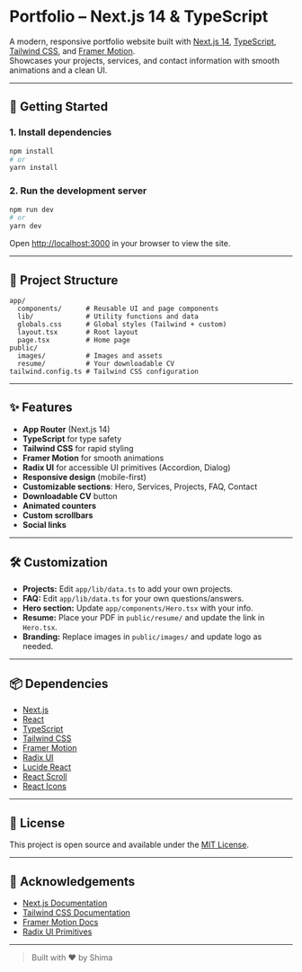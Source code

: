 # Portfolio – Next.js 14 & TypeScript

A modern, responsive portfolio website built with [Next.js 14](https://nextjs.org/), [TypeScript](https://www.typescriptlang.org/), [Tailwind CSS](https://tailwindcss.com/), and [Framer Motion](https://www.framer.com/motion/).  
Showcases your projects, services, and contact information with smooth animations and a clean UI.

---

## 🚀 Getting Started

### 1. Install dependencies

```bash
npm install
# or
yarn install
```

### 2. Run the development server

```bash
npm run dev
# or
yarn dev
```

Open [http://localhost:3000](http://localhost:3000) in your browser to view the site.

---

## 📁 Project Structure

```
app/
  components/      # Reusable UI and page components
  lib/             # Utility functions and data
  globals.css      # Global styles (Tailwind + custom)
  layout.tsx       # Root layout
  page.tsx         # Home page
public/
  images/          # Images and assets
  resume/          # Your downloadable CV
tailwind.config.ts # Tailwind CSS configuration
```

---

## ✨ Features

- **App Router** (Next.js 14)
- **TypeScript** for type safety
- **Tailwind CSS** for rapid styling
- **Framer Motion** for smooth animations
- **Radix UI** for accessible UI primitives (Accordion, Dialog)
- **Responsive design** (mobile-first)
- **Customizable sections**: Hero, Services, Projects, FAQ, Contact
- **Downloadable CV** button
- **Animated counters**
- **Custom scrollbars**
- **Social links**

---

## 🛠️ Customization

- **Projects:** Edit `app/lib/data.ts` to add your own projects.
- **FAQ:** Edit `app/lib/data.ts` for your own questions/answers.
- **Hero section:** Update `app/components/Hero.tsx` with your info.
- **Resume:** Place your PDF in `public/resume/` and update the link in `Hero.tsx`.
- **Branding:** Replace images in `public/images/` and update logo as needed.

---

## 📦 Dependencies

- [Next.js](https://nextjs.org/)
- [React](https://react.dev/)
- [TypeScript](https://www.typescriptlang.org/)
- [Tailwind CSS](https://tailwindcss.com/)
- [Framer Motion](https://www.framer.com/motion/)
- [Radix UI](https://www.radix-ui.com/)
- [Lucide React](https://lucide.dev/)
- [React Scroll](https://www.npmjs.com/package/react-scroll)
- [React Icons](https://react-icons.github.io/react-icons/)

---

## 📝 License

This project is open source and available under the [MIT License](LICENSE).

---

## 🙏 Acknowledgements

- [Next.js Documentation](https://nextjs.org/docs)
- [Tailwind CSS Documentation](https://tailwindcss.com/docs)
- [Framer Motion Docs](https://www.framer.com/motion/)
- [Radix UI Primitives](https://www.radix-ui.com/primitives)

---

> Built with ❤️ by Shima
